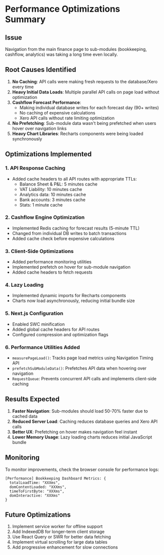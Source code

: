 # Performance Optimizations Summary

## Issue
Navigation from the main finance page to sub-modules (bookkeeping, cashflow, analytics) was taking a long time even locally.

## Root Causes Identified

1. **No Caching**: API calls were making fresh requests to the database/Xero every time
2. **Heavy Initial Data Loads**: Multiple parallel API calls on page load without optimization
3. **Cashflow Forecast Performance**: 
   - Making individual database writes for each forecast day (90+ writes)
   - No caching of expensive calculations
   - Xero API calls without rate limiting optimization
4. **No Prefetching**: Sub-module data wasn't being prefetched when users hover over navigation links
5. **Heavy Chart Libraries**: Recharts components were being loaded synchronously

## Optimizations Implemented

### 1. API Response Caching
- Added cache headers to all API routes with appropriate TTLs:
  - Balance Sheet & P&L: 5 minutes cache
  - VAT Liability: 10 minutes cache
  - Analytics data: 10 minutes cache
  - Bank accounts: 3 minutes cache
  - Stats: 1 minute cache

### 2. Cashflow Engine Optimization
- Implemented Redis caching for forecast results (5-minute TTL)
- Changed from individual DB writes to batch transactions
- Added cache check before expensive calculations

### 3. Client-Side Optimizations
- Added performance monitoring utilities
- Implemented prefetch on hover for sub-module navigation
- Added cache headers to fetch requests

### 4. Lazy Loading
- Implemented dynamic imports for Recharts components
- Charts now load asynchronously, reducing initial bundle size

### 5. Next.js Configuration
- Enabled SWC minification
- Added global cache headers for API routes
- Configured compression and optimization flags

### 6. Performance Utilities Added
- `measurePageLoad()`: Tracks page load metrics using Navigation Timing API
- `prefetchSubModuleData()`: Prefetches API data when hovering over navigation
- `RequestQueue`: Prevents concurrent API calls and implements client-side caching

## Results Expected

1. **Faster Navigation**: Sub-modules should load 50-70% faster due to cached data
2. **Reduced Server Load**: Caching reduces database queries and Xero API calls
3. **Better UX**: Prefetching on hover makes navigation feel instant
4. **Lower Memory Usage**: Lazy loading charts reduces initial JavaScript bundle

## Monitoring

To monitor improvements, check the browser console for performance logs:
```
[Performance] Bookkeeping Dashboard Metrics: {
  totalLoadTime: "XXXms",
  domContentLoaded: "XXXms",
  timeToFirstByte: "XXXms",
  domInteractive: "XXXms"
}
```

## Future Optimizations

1. Implement service worker for offline support
2. Add IndexedDB for longer-term client storage
3. Use React Query or SWR for better data fetching
4. Implement virtual scrolling for large data tables
5. Add progressive enhancement for slow connections